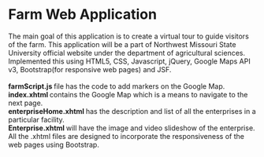 # Farm Web Application

The main goal of this application is to create a virtual tour to guide visitors of the farm. This application will be a part of Northwest Missouri State University official website under the department of agricultural sciences.<br/>
Implemented this using HTML5, CSS, Javascript, jQuery, Google Maps API v3, Bootstrap(for responsive web pages) and JSF.<br/><br/>
<b> farmScript.js </b> file has the code to add markers on the Google Map.<br/>
<b> index.xhtml </b> contains the Google Map which is a means to navigate to the next page.<br/>
<b> enterpriseHome.xhtml </b>  has the description and list of all the enterprises in a particular facility.<br/>
<b> Enterprise.xhtml </b> will have the image and video slideshow of the enterprise.<br/>
All the .xhtml files are designed to incorporate the responsiveness of the web pages using Bootstrap.
